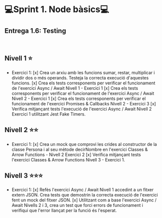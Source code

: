 # 💻Sprint 1. Node bàsics💻
## Entrega 1.6: Testing
</br>

## Nivell 1 ⭐
- Exercici 1:
        [x] Crea un arxiu amb les funcions sumar, restar, multiplicar i dividir dos o més operands. Testeja la correcta execució d'aquestes funcions.
        [x] Crea els tests corresponents per verificar el funcionament de l'exercici Async / Await Nivell 1 - Exercici 1
        [x] Crea els tests corresponents per verificar el funcionament de l'exercici Async / Await Nivell 2 - Exercici 1
        [x] Crea els tests corresponents per verificar el funcionament de l'exercici Promises & Callbacks Nivell 2 - Exercici 3
        [x] Verifica mitjançant tests l'execució de l'exercici Async / Await Nivell 2 Exercici 1 utilitzant Jest Fake Timers.


## Nivell 2 ⭐⭐
- Exercici 1:
        [x] Crea un mock que comprovi les crides al constructor de la classe Persona i al seu mètode decirNombre en l'exercici Classes & Arrow Functions - Nivell 2 Exercici 2
        [x] Verifica mitjançant tests l'exercici Classes & Arrow Functions Nivell 3 - Exercici 1.

## Nivell 3 ⭐⭐⭐
- Exercici 1:
        [x] Refès l'exercici Async / Await Nivell 1 accedint a un fitxer extern JSON. Crea tests que demostrin la correcta execució de l'exercici fent un mock del fitxer JSON.
        [x] Utilitzant com a base l'exercici Async / Await Nivells 2 i 3, crea un test que forci errors de funcionament i verifiqui que l'error llançat per la funció és l'esperat.